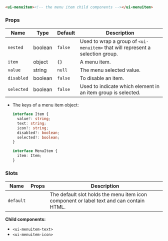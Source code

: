 ```html
<ui-menuitem><!-- the menu item child components --></ui-menuitem>
```

### Props

| Name       | Type    | Default | Description                                                                    |
| ---------- | ------- | ------- | ------------------------------------------------------------------------------ |
| `nested`   | boolean | `false` | Used to wrap a group of `<ui-menuitem>` that will represent a selection group. |
| `item`     | object  | `{}`    | A menu item.                                                                   |
| `value`    | string  | `null`  | The menu selected value.                                                       |
| `disabled` | boolean | `false` | To disable an item.                                                            |
| `selected` | boolean | `false` | Used to indicate which element in an item group is selected.                   |

- The keys of a menu item object:

  ```ts
  interface Item {
    value?: string;
    text: string;
    icon?: string;
    disabled?: boolean;
    selected?: boolean;
  }

  interface MenuItem {
    item: Item;
  }
  ```

### Slots

| Name      | Props | Description                                                                             |
| --------- | ----- | --------------------------------------------------------------------------------------- |
| `default` |       | The default slot holds the menu item icon component or label text and can contain HTML. |

**Child components:**

- `<ui-menuitem-text>`
- `<ui-menuitem-icon>`
